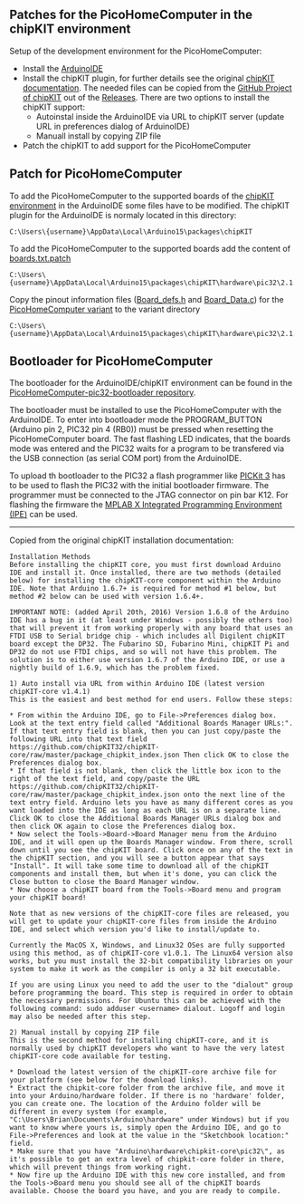 ## Patches for the PicoHomeComputer in the chipKIT environment

Setup of the development environment for the PicoHomeComputer:

  - Install the [ArduinoIDE](https://www.arduino.cc/en/Main/Software)
  - Install the chipKIT plugin, for further details see the original [chipKIT documentation](https://chipkit.net/wiki/index.php?title=ChipKIT_core). The needed files can be copied from the [GitHub Project of chipKIT](https://github.com/chipKIT32/chipKIT-core) out of the [Releases](https://github.com/chipKIT32/chipKIT-core/releases). There are two options to install the chipKIT support:
    - Autoinstal inside the ArduinoIDE via URL to chipKIT server (update URL in preferences dialog of ArduinoIDE)
    - Manuall install by copying ZIP file
  - Patch the chipKIT to add support for the PicoHomeComputer

Patch for PicoHomeComputer
--------------------------  
  
To add the PicoHomeComputer to the supported boards of the [chipKIT environment](http://chipkit.net/) in the ArduinoIDE
some files have to be modified.
The chipKIT plugin for the ArduinoIDE is normaly located in this directory:

    C:\Users\{username}\AppData\Local\Arduino15\packages\chipKIT
    
To add the PicoHomeComputer to the supported boards add the content of [boards.txt.patch](boards.txt.patch)

    C:\Users\{username}\AppData\Local\Arduino15\packages\chipKIT\hardware\pic32\2.1.0\boards.txt
    
Copy the pinout information files ([Board_defs.h](variants/PicoHomeComputer/Board_Defs.h) and [Board_Data.c](variants/PicoHomeComputer/Board_Data.c)) 
for the [PicoHomeComputer variant](variants/PicoHomeComputer) to the variant directory

    C:\Users\{username}\AppData\Local\Arduino15\packages\chipKIT\hardware\pic32\2.1.0\variants\PicoHomeComputer
    
Bootloader for PicoHomeComputer
-------------------------------

The bootloader for the ArduinoIDE/chipKIT environment can be found in the [PicoHomeComputer-pic32-bootloader repository](https://github.com/mneuroth/PicoHomeComputer-pic32-bootloader).    

The bootloader must be installed to use the PicoHomeComputer with the ArduinoIDE. To enter into bootloader mode the 
PROGRAM_BUTTON (Arduino pin 2, PIC32 pin 4 (RB0)) must be pressed when resetting the PicoHomeComputer board.
The fast flashing LED indicates, that the boards mode was entered and the PIC32 waits for a program to be 
transfered via the USB connection (as serial COM port) from the ArduinoIDE.

To upload th bootloader to the PIC32 a flash programmer like [PICKit 3](https://www.microchip.com/DevelopmentTools/ProductDetails/PG164130#utm_source=MicroSolutions&utm_medium=Link&utm_term=FY17Q1&utm_content=DevTools&utm_campaign=Article) 
has to be used to flash the PIC32 with the initial bootloader firmware. The programmer must be connected to the JTAG connector on pin bar K12. 
For flashing the firmware the [MPLAB X Integrated Programming Environment (IPE)](https://www.microchip.com/en-us/development-tools-tools-and-software/embedded-software-center/mplab-integrated-programming-environment) can be used.

----

Copied from the original chipKIT installation documentation:

```
Installation Methods
Before installing the chipKIT core, you must first download Arduino IDE and install it. Once installed, there are two methods (detailed below) for installing the chipKIT-core component within the Arduino IDE. Note that Arduino 1.6.7+ is required for method #1 below, but method #2 below can be used with version 1.6.4+.

IMPORTANT NOTE: (added April 20th, 2016) Version 1.6.8 of the Arduino IDE has a bug in it (at least under Windows - possibly the others too) that will prevent it from working properly with any board that uses an FTDI USB to Serial bridge chip - which includes all Digilent chipKIT board except the DP32. The Fubarino SD, Fubarino Mini, chipKIT Pi and DP32 do not use FTDI chips, and so will not have this problem. The solution is to either use version 1.6.7 of the Arduino IDE, or use a nightly build of 1.6.9, which has the problem fixed.

1) Auto install via URL from within Arduino IDE (latest version chipKIT-core v1.4.1)
This is the easiest and best method for end users. Follow these steps:

* From within the Arduino IDE, go to File->Preferences dialog box. Look at the text entry field called "Additional Boards Manager URLs:". If that text entry field is blank, then you can just copy/paste the following URL into that text field https://github.com/chipKIT32/chipKIT-core/raw/master/package_chipkit_index.json Then click OK to close the Preferences dialog box.
* If that field is not blank, then click the little box icon to the right of the text field, and copy/paste the URL https://github.com/chipKIT32/chipKIT-core/raw/master/package_chipkit_index.json onto the next line of the text entry field. Arduino lets you have as many different cores as you want loaded into the IDE as long as each URL is on a separate line. Click OK to close the Additional Boards Manager URLs dialog box and then click OK again to close the Preferences dialog box.
* Now select the Tools->Board->Board Manager menu from the Arduino IDE, and it will open up the Boards Manager window. From there, scroll down until you see the chipKIT board. Click once on any of the text in the chipKIT section, and you will see a button appear that says "Install". It will take some time to download all of the chipKIT components and install them, but when it's done, you can click the Close button to close the Board Manager window.
* Now choose a chipKIT board from the Tools->Board menu and program your chipKIT board!

Note that as new versions of the chipKIT-core files are released, you will get to update your chipKIT-core files from inside the Arduino IDE, and select which version you'd like to install/update to.

Currently the MacOS X, Windows, and Linux32 OSes are fully supported using this method, as of chipKIT-core v1.0.1. The Linux64 version also works, but you must install the 32-bit compatibility libraries on your system to make it work as the compiler is only a 32 bit executable.

If you are using Linux you need to add the user to the "dialout" group before programming the board. This step is required in order to obtain the necessary permissions. For Ubuntu this can be achieved with the following command: sudo adduser <username> dialout. Logoff and login may also be needed after this step.

2) Manual install by copying ZIP file
This is the second method for installing chipKIT-core, and it is normally used by chipKIT developers who want to have the very latest chipKIT-core code available for testing.

* Download the latest version of the chipKIT-core archive file for your platform (see below for the download links).
* Extract the chipkit-core folder from the archive file, and move it into your Arduino/hardware folder. If there is no 'hardware' folder, you can create one. The location of the Arduino folder will be different in every system (for example, "C:\Users\Brian\Documents\Arduino\hardware" under Windows) but if you want to know where yours is, simply open the Arduino IDE, and go to File->Preferences and look at the value in the "Sketchbook location:" field.
* Make sure that you have "Arduino\hardware\chipkit-core\pic32\", as it's possible to get an extra level of chipkit-core folder in there, which will prevent things from working right.
* Now fire up the Arduino IDE with this new core installed, and from the Tools->Board menu you should see all of the chipKIT boards available. Choose the board you have, and you are ready to compile.
```